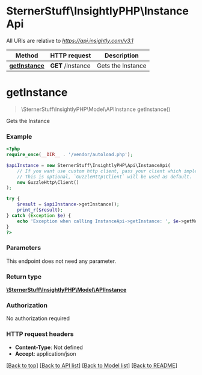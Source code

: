 # SternerStuff\InsightlyPHP\InstanceApi

All URIs are relative to *https://api.insightly.com/v3.1*

Method | HTTP request | Description
------------- | ------------- | -------------
[**getInstance**](InstanceApi.md#getInstance) | **GET** /Instance | Gets the Instance


# **getInstance**
> \SternerStuff\InsightlyPHP\Model\APIInstance getInstance()

Gets the Instance

### Example
```php
<?php
require_once(__DIR__ . '/vendor/autoload.php');

$apiInstance = new SternerStuff\InsightlyPHP\Api\InstanceApi(
    // If you want use custom http client, pass your client which implements `GuzzleHttp\ClientInterface`.
    // This is optional, `GuzzleHttp\Client` will be used as default.
    new GuzzleHttp\Client()
);

try {
    $result = $apiInstance->getInstance();
    print_r($result);
} catch (Exception $e) {
    echo 'Exception when calling InstanceApi->getInstance: ', $e->getMessage(), PHP_EOL;
}
?>
```

### Parameters
This endpoint does not need any parameter.

### Return type

[**\SternerStuff\InsightlyPHP\Model\APIInstance**](../Model/APIInstance.md)

### Authorization

No authorization required

### HTTP request headers

 - **Content-Type**: Not defined
 - **Accept**: application/json

[[Back to top]](#) [[Back to API list]](../../README.md#documentation-for-api-endpoints) [[Back to Model list]](../../README.md#documentation-for-models) [[Back to README]](../../README.md)

